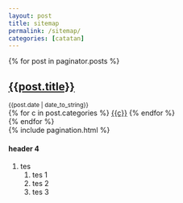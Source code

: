 ```yaml
---
layout: post
title: sitemap
permalink: /sitemap/
categories: [catatan]
---
```


<section class="articles">
  {% for post in paginator.posts %}
  <article class="article">
    <h2 class="article-title">
      <a href="{{site.baseurl}}{{post.url}}"> {{post.title}} </a>
    </h2>
    <small class="date">{{post.date | date_to_string}}</small>
    <div class="categories">
      {% for c in post.categories %}
      <a href="#!" data-base-url="{{site.baseurl}}" class="category">{{c}}</a>
      {% endfor %}
    </div>
  </article>
  {% endfor %}
</section>
{% include pagination.html %}

#### header 4
1. tes
    1. tes 1
    1. tes 2
    1. tes 3